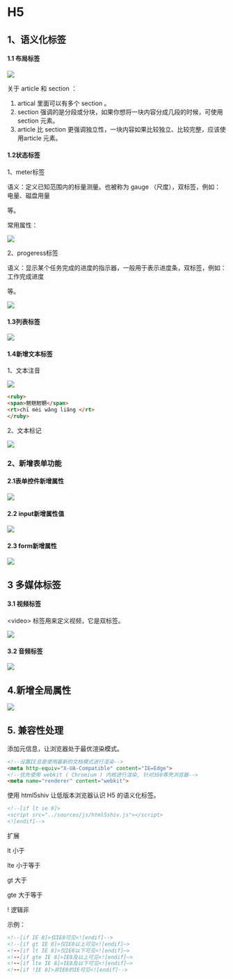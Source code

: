 # H5

## 1、语义化标签

#### 1.1 布局标签

![](image/image_lTxGes_hgs.png)

关于 article 和 section ：

1.  artical 里面可以有多个 section 。
2.  section 强调的是分段或分块，如果你想将一块内容分成几段的时候，可使用 section 元素。
3.  article 比 section 更强调独立性，一块内容如果比较独立、比较完整，应该使用article 元素。

#### 1.2状态标签

1、meter标签

语义：定义已知范围内的标量测量。也被称为 gauge （尺度），双标签，例如：电量、磁盘用量

等。

常用属性：

![](image/image_L_xfaejKXP.png)

2、progeress标签

语义：显示某个任务完成的进度的指示器，一般用于表示进度条，双标签，例如：工作完成进度

等。

![](image/image_ybemtNMned.png)

#### 1.3列表标签

![](image/image_BvZ_yEoH4K.png)

#### 1.4新增文本标签

1、文本注音

![](image/image_WHPyCasUhe.png)

```html
<ruby>
<span>魑魅魍魉</span>
<rt>chī mèi wǎng liǎng </rt>
</ruby>
```

2、文本标记

![](image/image_fcPRopeO-j.png)

### 2、新增表单功能

#### 2.1表单控件新增属性

![](image/image_ZoTgUEeCES.png)

#### 2.2 input新增属性值

![](image/image_R4g5GYw-I1.png)

#### 2.3 form新增属性

![](image/image_uzTyKJH8xY.png)

## 3 多媒体标签

#### 3.1 视频标签

\<video> 标签用来定义视频，它是双标签。

![](image/image_ILuVciqPaO.png)

#### 3.2 音频标签

![](image/image_Vx_w0wsUHk.png)

## 4.新增全局属性

![](image/image_l8Tf0wscup.png)

## 5. 兼容性处理

添加元信息，让浏览器处于最优渲染模式。

```html
<!--设置IE总是使用最新的文档模式进行渲染-->
<meta http-equiv="X-UA-Compatible" content="IE=Edge">
<!--优先使用 webkit ( Chromium ) 内核进行渲染, 针对360等壳浏览器-->
<meta name="renderer" content="webkit">
```

使用 html5shiv 让低版本浏览器认识 H5 的语义化标签。

```html
<!--[if lt ie 9]>
<script src="../sources/js/html5shiv.js"></script>
<![endif]-->
```

扩展

lt 小于

lte 小于等于

gt 大于

gte 大于等于

! 逻辑非

示例：

```html
<!--[if IE 8]>仅IE8可见<![endif]-->
<!--[if gt IE 8]>仅IE8以上可见<![endif]—>
<!--[if lt IE 8]>仅IE8以下可见<![endif]—>
<!--[if gte IE 8]>IE8及以上可见<![endif]—>
<!--[if lte IE 8]>IE8及以下可见<![endif]—>
<!--[if !IE 8]>非IE8的IE可见<![endif]-->
```
